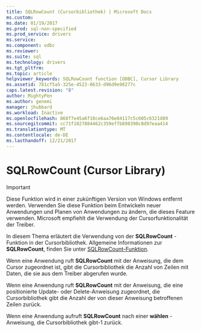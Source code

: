 ```yaml
---
title: SQLRowCount (Cursorbibliothek) | Microsoft Docs
ms.custom: 
ms.date: 01/19/2017
ms.prod: sql-non-specified
ms.prod_service: drivers
ms.service: 
ms.component: odbc
ms.reviewer: 
ms.suite: sql
ms.technology: drivers
ms.tgt_pltfrm: 
ms.topic: article
helpviewer_keywords: SQLRowCount function [ODBC], Cursor Library
ms.assetid: 781cf5a5-325e-4523-8633-d96d9e98277c
caps.latest.revision: "8"
author: MightyPen
ms.author: genemi
manager: jhubbard
ms.workload: Inactive
ms.openlocfilehash: 868f7e45a6f10ce6aa76e84117c5c605c6321d89
ms.sourcegitcommit: cc71f1027884462c359effb898390c8d97eaa414
ms.translationtype: MT
ms.contentlocale: de-DE
ms.lasthandoff: 12/21/2017
---
```

# <a name="sqlrowcount-cursor-library"></a>SQLRowCount (Cursor Library)
> [!IMPORTANT]  
>  Diese Funktion wird in einer zukünftigen Version von Windows entfernt werden. Verwenden Sie diese Funktion beim Entwickeln neuer Anwendungen und Planen von Anwendungen zu ändern, die dieses Feature verwenden. Microsoft empfiehlt die Verwendung der Cursorfunktionalität der Treiber.  
  
 In diesem Thema erläutert die Verwendung von der **SQLRowCount** -Funktion in der Cursorbibliothek. Allgemeine Informationen zur **SQLRowCount**, finden Sie unter [SQLRowCount-Funktion](../../../odbc/reference/syntax/sqlrowcount-function.md).  
  
 Wenn eine Anwendung ruft **SQLRowCount** mit der Anweisung, die dem Cursor zugeordnet ist, gibt die Cursorbibliothek die Anzahl von Zeilen mit Daten, die sie aus dem Treiber abgerufen wurde.  
  
 Wenn eine Anwendung ruft **SQLRowCount** mit der Anweisung, die eine positionierte Update- oder Delete-Anweisung zugeordnet, die Cursorbibliothek gibt die Anzahl der von dieser Anweisung betroffenen Zeilen zurück.  
  
 Wenn eine Anwendung aufruft **SQLRowCount** nach einer **wählen** -Anweisung, die Cursorbibliothek gibt-1 zurück.
